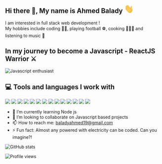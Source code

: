 ## Hi there 👋, My name is Ahmed Balady <img src="https://raw.githubusercontent.com/ABSphreak/ABSphreak/master/gifs/Hi.gif" width="30px">
I am interested in full stack web development ! <br>
My hobbies include coding 👨‍💻, playing football ⚽, cooking 👩🏻‍🍳 and listening to music 🎵

## In my journey to become a Javascript - ReactJS Warrior ⚔

![Javascript enthusiast](https://images.pexels.com/photos/4164418/pexels-photo-4164418.jpeg?auto=compress&cs=tinysrgb&dpr=2&h=200&w=850)



## 💻 Tools and languages I work with
<div align items="left">
<img src="https://img.icons8.com/color/48/000000/javascript.png"/>
<img src="https://img.icons8.com/color/48/000000/html-5.png"/>
<img src="https://img.icons8.com/color/48/000000/css3.png"/>
<img src="https://img.icons8.com/color/48/000000/react-native.png"/> 
<img src="https://img.icons8.com/color/48/000000/nodejs.png"/>
<img src="https://img.icons8.com/color/48/000000/json--v1.png"/>
<img src="https://img.icons8.com/color/48/000000/visual-studio-code-2019.png"/>
<img src="https://img.icons8.com/color/48/000000/firebase.png"/>
<img src="https://img.icons8.com/color/48/000000/git.png"/>
<img src="https://img.icons8.com/ios/50/000000/heroku.png"/>
<img src="https://img.icons8.com/ios-filled/50/000000/github.png"/>
<img src="https://img.icons8.com/ios-filled/50/000000/console.png"/>
<img src="https://img.icons8.com/color/48/000000/python.png"/>
<img src="https://img.icons8.com/officel/40/000000/php-logo.png"/>
</div>

- 🌱 I’m currently learning Node js
- 👯 I’m looking to collaborate on Javascript based projects
- 📫 How to reach me: baladyahmed19@gmail.com
- ⚡ Fun fact: Almost any powered with electricity can be coded. Can you imagine?!

![GitHub stats](https://github-readme-stats.vercel.app/api?username=ahmedDev20&show_icons=true)

![Profile views](https://gpvc.arturio.dev/ahmedDev20)
